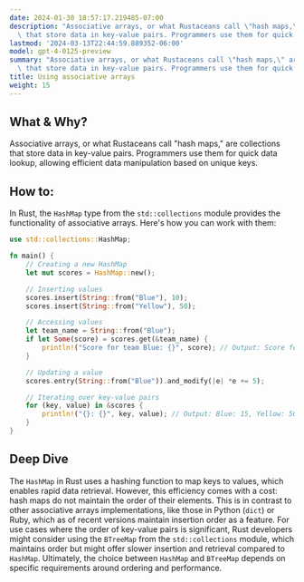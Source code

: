 ```yaml
---
date: 2024-01-30 18:57:17.219485-07:00
description: "Associative arrays, or what Rustaceans call \"hash maps,\" are collections\
  \ that store data in key-value pairs. Programmers use them for quick data lookup,\u2026"
lastmod: '2024-03-13T22:44:59.889352-06:00'
model: gpt-4-0125-preview
summary: "Associative arrays, or what Rustaceans call \"hash maps,\" are collections\
  \ that store data in key-value pairs. Programmers use them for quick data lookup,\u2026"
title: Using associative arrays
weight: 15
---
```


## What & Why?

Associative arrays, or what Rustaceans call "hash maps," are collections that store data in key-value pairs. Programmers use them for quick data lookup, allowing efficient data manipulation based on unique keys.


## How to:

In Rust, the `HashMap` type from the `std::collections` module provides the functionality of associative arrays. Here's how you can work with them:

```Rust
use std::collections::HashMap;

fn main() {
    // Creating a new HashMap
    let mut scores = HashMap::new();

    // Inserting values
    scores.insert(String::from("Blue"), 10);
    scores.insert(String::from("Yellow"), 50);

    // Accessing values
    let team_name = String::from("Blue");
    if let Some(score) = scores.get(&team_name) {
        println!("Score for team Blue: {}", score); // Output: Score for team Blue: 10
    }

    // Updating a value
    scores.entry(String::from("Blue")).and_modify(|e| *e += 5);

    // Iterating over key-value pairs
    for (key, value) in &scores {
        println!("{}: {}", key, value); // Output: Blue: 15, Yellow: 50
    }
}
```

## Deep Dive

The `HashMap` in Rust uses a hashing function to map keys to values, which enables rapid data retrieval. However, this efficiency comes with a cost: hash maps do not maintain the order of their elements. This is in contrast to other associative arrays implementations, like those in Python (`dict`) or Ruby, which as of recent versions maintain insertion order as a feature. For use cases where the order of key-value pairs is significant, Rust developers might consider using the `BTreeMap` from the `std::collections` module, which maintains order but might offer slower insertion and retrieval compared to `HashMap`. Ultimately, the choice between `HashMap` and `BTreeMap` depends on specific requirements around ordering and performance.
